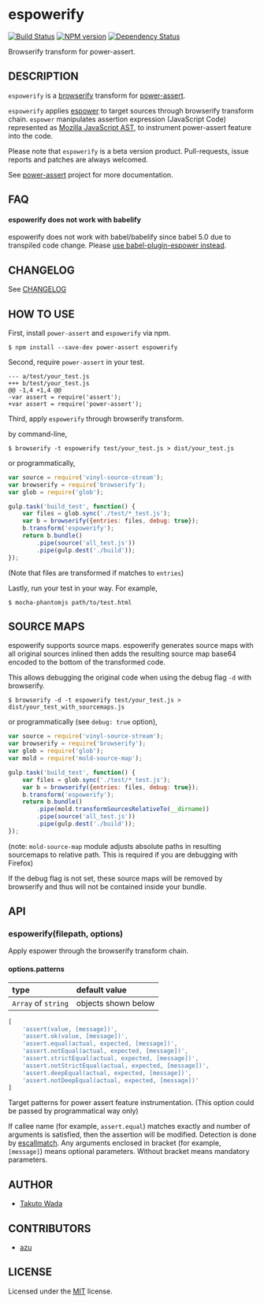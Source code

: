 espowerify
================================

[![Build Status](https://travis-ci.org/power-assert-js/espowerify.svg?branch=master)](https://travis-ci.org/power-assert-js/espowerify)
[![NPM version](https://badge.fury.io/js/espowerify.svg)](http://badge.fury.io/js/espowerify)
[![Dependency Status](https://gemnasium.com/power-assert-js/espowerify.svg)](https://gemnasium.com/power-assert-js/espowerify)

Browserify transform for power-assert.


DESCRIPTION
---------------------------------------
`espowerify` is a [browserify](http://browserify.org/) transform for [power-assert](http://github.com/power-assert-js/power-assert).

`espowerify` applies [espower](http://github.com/power-assert-js/espower) to target sources through browserify transform chain. `espower` manipulates assertion expression (JavaScript Code) represented as [Mozilla JavaScript AST](https://developer.mozilla.org/en-US/docs/SpiderMonkey/Parser_API), to instrument power-assert feature into the code.

Please note that `espowerify` is a beta version product. Pull-requests, issue reports and patches are always welcomed.

See [power-assert](http://github.com/power-assert-js/power-assert) project for more documentation.


FAQ
---------------------------------------

#### espowerify does not work with babelify

espowerify does not work with babel/babelify since babel 5.0 due to transpiled code change. Please [use babel-plugin-espower instead](https://github.com/power-assert-js/babel-plugin-espower#with-babelify).


CHANGELOG
---------------------------------------
See [CHANGELOG](https://github.com/power-assert-js/espowerify/blob/master/CHANGELOG.md)


HOW TO USE
---------------------------------------
First, install `power-assert` and `espowerify` via npm.

    $ npm install --save-dev power-assert espowerify

Second, require `power-assert` in your test.

    --- a/test/your_test.js
    +++ b/test/your_test.js
    @@ -1,4 +1,4 @@
    -var assert = require('assert');
    +var assert = require('power-assert');

Third, apply `espowerify` through browserify transform.

by command-line,

    $ browserify -t espowerify test/your_test.js > dist/your_test.js

or programmatically,

```javascript
var source = require('vinyl-source-stream');
var browserify = require('browserify');
var glob = require('glob');

gulp.task('build_test', function() {
    var files = glob.sync('./test/*_test.js');
    var b = browserify({entries: files, debug: true});
    b.transform('espowerify');
    return b.bundle()
        .pipe(source('all_test.js'))
        .pipe(gulp.dest('./build'));
});
```
(Note that files are transformed if matches to `entries`)

Lastly, run your test in your way. For example,

    $ mocha-phantomjs path/to/test.html


SOURCE MAPS
---------------------------------------

espowerify supports source maps. espowerify generates source maps with all original sources inlined then adds the resulting source map base64 encoded to the bottom of the transformed code.

This allows debugging the original code when using the debug flag `-d` with browserify.

    $ browserify -d -t espowerify test/your_test.js > dist/your_test_with_sourcemaps.js

or programmatically (see `debug: true` option),

```javascript
var source = require('vinyl-source-stream');
var browserify = require('browserify');
var glob = require('glob');
var mold = require('mold-source-map');

gulp.task('build_test', function() {
    var files = glob.sync('./test/*_test.js');
    var b = browserify({entries: files, debug: true});
    b.transform('espowerify');
    return b.bundle()
        .pipe(mold.transformSourcesRelativeTo(__dirname))
        .pipe(source('all_test.js'))
        .pipe(gulp.dest('./build'));
});
```
(note: `mold-source-map` module adjusts absolute paths in resulting sourcemaps to relative path. This is required if you are debugging with Firefox)

If the debug flag is not set, these source maps will be removed by browserify and thus will not be contained inside your bundle.


API
---------------------------------------

### espowerify(filepath, options)
Apply espower through the browserify transform chain.

#### options.patterns

| type                | default value       |
|:--------------------|:--------------------|
| `Array` of `string` | objects shown below |

```javascript
[
    'assert(value, [message])',
    'assert.ok(value, [message])',
    'assert.equal(actual, expected, [message])',
    'assert.notEqual(actual, expected, [message])',
    'assert.strictEqual(actual, expected, [message])',
    'assert.notStrictEqual(actual, expected, [message])',
    'assert.deepEqual(actual, expected, [message])',
    'assert.notDeepEqual(actual, expected, [message])'
]
```

Target patterns for power assert feature instrumentation.
(This option could be passed by programmatical way only)

If callee name (for example, `assert.equal`) matches exactly and number of arguments is satisfied, then the assertion will be modified.
Detection is done by [escallmatch](http://github.com/twada/escallmatch). Any arguments enclosed in bracket (for example, `[message]`) means optional parameters. Without bracket means mandatory parameters.


AUTHOR
---------------------------------------
* [Takuto Wada](http://github.com/twada)


CONTRIBUTORS
---------------------------------------
* [azu](https://github.com/azu)


LICENSE
---------------------------------------
Licensed under the [MIT](https://github.com/power-assert-js/espowerify/blob/master/MIT-LICENSE.txt) license.
